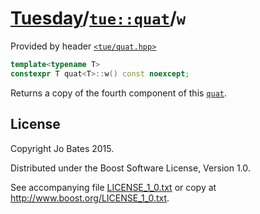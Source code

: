 [Tuesday](../../../README.md)/[`tue::quat`](../../headers/quat.md)/`w`
======================================================================
Provided by header [`<tue/quat.hpp>`](../../headers/quat.md)

```c++
template<typename T>
constexpr T quat<T>::w() const noexcept;
```

Returns a copy of the fourth component of this [`quat`](../../headers/quat.md).

License
-------
Copyright Jo Bates 2015.

Distributed under the Boost Software License, Version 1.0.

See accompanying file [LICENSE_1_0.txt](../../../LICENSE_1_0.txt) or copy at
http://www.boost.org/LICENSE_1_0.txt.
